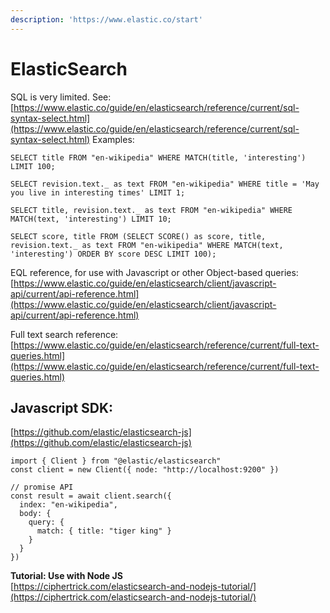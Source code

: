 ```yaml
---
description: 'https://www.elastic.co/start'
---
```


# ElasticSearch

SQL is very limited. See: [https://www.elastic.co/guide/en/elasticsearch/reference/current/sql-syntax-select.html](https://www.elastic.co/guide/en/elasticsearch/reference/current/sql-syntax-select.html) Examples:

```text
SELECT title FROM "en-wikipedia" WHERE MATCH(title, 'interesting') LIMIT 100;

SELECT revision.text._ as text FROM "en-wikipedia" WHERE title = 'May you live in interesting times' LIMIT 1;

SELECT title, revision.text._ as text FROM "en-wikipedia" WHERE MATCH(text, 'interesting') LIMIT 10;

SELECT score, title FROM (SELECT SCORE() as score, title, revision.text._ as text FROM "en-wikipedia" WHERE MATCH(text, 'interesting') ORDER BY score DESC LIMIT 100);
```

EQL reference, for use with Javascript or other Object-based queries:  
[https://www.elastic.co/guide/en/elasticsearch/client/javascript-api/current/api-reference.html](https://www.elastic.co/guide/en/elasticsearch/client/javascript-api/current/api-reference.html)

Full text search reference: [https://www.elastic.co/guide/en/elasticsearch/reference/current/full-text-queries.html](https://www.elastic.co/guide/en/elasticsearch/reference/current/full-text-queries.html)

## Javascript SDK:

[https://github.com/elastic/elasticsearch-js](https://github.com/elastic/elasticsearch-js)

```text
import { Client } from "@elastic/elasticsearch"
const client = new Client({ node: "http://localhost:9200" })

// promise API
const result = await client.search({
  index: "en-wikipedia",
  body: {
    query: {
      match: { title: "tiger king" }
    }
  }
})
```

**Tutorial: Use with Node JS**  
[https://ciphertrick.com/elasticsearch-and-nodejs-tutorial/](https://ciphertrick.com/elasticsearch-and-nodejs-tutorial/) 

